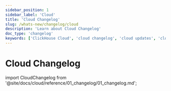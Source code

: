 ```yaml
---
sidebar_position: 1
sidebar_label: 'Cloud'
title: 'Cloud Changelog'
slug: /whats-new/changelog/cloud
description: 'Learn about Cloud Changelog'
doc_type: 'changelog'
keywords: ['ClickHouse Cloud', 'cloud changelog', 'cloud updates', 'cloud features', 'cloud releases']
---
```


# Cloud Changelog

import CloudChangelog from '@site/docs/cloud/reference/01_changelog/01_changelog.md';

<CloudChangelog />
